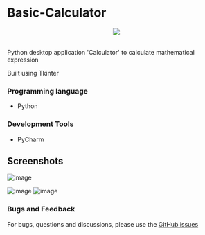 # Basic-Calculator
<p align="center">
  <a href="https://visitorbadge.io/status?path=https%3A%2F%2Fgithub.com%2Freshmaharidhas%2FBasic-Calculator">
  <img src="https://api.visitorbadge.io/api/visitors?path=https%3A%2F%2Fgithub.com%2Freshmaharidhas%2FBasic-Calculator&label=Visitors&labelColor=%23000000&countColor=%2300ff00&style=flat" />
  </a>
</p><br>
Python desktop application 'Calculator' to calculate mathematical expression

Built using Tkinter

### Programming language
- Python

### Development Tools
- PyCharm

## Screenshots
![image](https://github.com/reshmaharidhas/Basic-Calculator/assets/37250413/3a63156e-0a00-427e-a4ee-0fdff197d108)

![image](https://github.com/reshmaharidhas/Basic-Calculator/assets/37250413/31fcd665-eca3-44eb-8404-357eb654b519)
![image](https://github.com/reshmaharidhas/Basic-Calculator/assets/37250413/b750a583-a5c2-40bf-8866-e9a982a9cd4b)

### Bugs and Feedback
For bugs, questions and discussions, please use the <a href="https://github.com/reshmaharidhas/Basic-Calculator/issues">GitHub issues</a>
